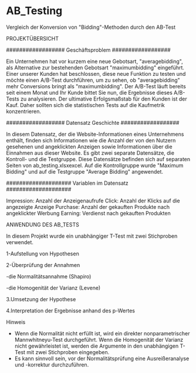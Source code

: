 # AB_Testing
Vergleich der Konversion von "Bidding"-Methoden durch den AB-Test


PROJEKTÜBERSICHT

##################
Geschäftsproblem
##################

Ein Unternehmen hat vor kurzem eine neue Gebotsart, "averagebidding", als Alternative zur bestehenden Gebotsart "maximumbidding" eingeführt. Einer unserer Kunden hat beschlossen, diese neue Funktion zu testen und möchte einen A/B-Test durchführen, um zu sehen, ob "averagebidding" mehr Conversions bringt als "maximumbidding". Der A/B-Test läuft bereits seit einem Monat und Ihr Kunde bittet Sie nun, die Ergebnisse dieses A/B-Tests zu analysieren. Der ultimative Erfolgsmaßstab für den Kunden ist der Kauf. Daher sollten sich die statistischen Tests auf die Kaufmetrik konzentrieren.

##################
Datensatz Geschichte
##################

In diesem Datensatz, der die Website-Informationen eines Unternehmens enthält, finden sich Informationen wie die Anzahl der von den Nutzern gesehenen und angeklickten Anzeigen sowie Informationen über die Einnahmen aus dieser Website. Es gibt zwei separate Datensätze, die Kontroll- und die Testgruppe. Diese Datensätze befinden sich auf separaten Seiten von ab_testing.xlsxexcel. Auf die Kontrollgruppe wurde "Maximum Bidding" und auf die Testgruppe "Average Bidding" angewendet.

####################
Variablen im Datensatz
####################

Impression: Anzahl der Anzeigenaufrufe
Click: Anzahl der Klicks auf die angezeigte Anzeige
Purchase: Anzahl der gekauften Produkte nach angeklickter Werbung
Earning: Verdienst nach gekauften Produkten

ANWENDUNG DES AB_TESTS

In diesem Projekt wurde ein unabhängiger T-Test mit zwei Stichproben verwendet.

1-Aufstellung von Hypothesen

2-Überprüfung der Annahmen

  -die Normalitätsannahme (Shapiro)
  
  -die Homogenität der Varianz (Levene)
  
3.Umsetzung der Hypothese

4.Interpretation der Ergebnisse anhand des p-Wertes

Hinweis
- Wenn die Normalität nicht erfüllt ist, wird ein direkter nonparametrischer Mannwhitneyu-Test durchgeführt.  Wenn die Homogenität der Varianz nicht gewährleistet ist, werden die Argumente in den unabhängigen T-Test mit zwei Stichproben eingegeben.
- Es kann sinnvoll sein, vor der Normalitätsprüfung eine Ausreißeranalyse und -korrektur durchzuführen.




